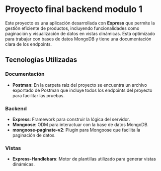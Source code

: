 # Proyecto final backend modulo 1

Este proyecto es una aplicación desarrollada con **Express** que permite la gestión eficiente de productos, incluyendo funcionalidades como paginación y visualización de datos en vistas dinámicas. Está optimizado para trabajar con bases de datos MongoDB y tiene una documentación clara de los endpoints.

## Tecnologías Utilizadas
### Documentación
- **Postman**: En la carpeta raíz del proyecto se encuentra un archivo exportado de Postman que incluye todos los endpoints del proyecto para facilitar las pruebas.

### Backend
- **Express**: Framework para construir la lógica del servidor.
- **Mongoose**: ODM para interactuar con la base de datos MongoDB.
- **mongoose-paginate-v2**: Plugin para Mongoose que facilita la paginación de datos.

### Vistas
- **Express-Handlebars**: Motor de plantillas utilizado para generar vistas dinámicas.

